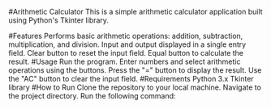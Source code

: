 #Arithmetic Calculator
  This is a simple arithmetic calculator application built using Python's Tkinter library.

#Features
  Performs basic arithmetic operations: addition, subtraction, multiplication, and division.
  Input and output displayed in a single entry field.
  Clear button to reset the input field.
  Equal button to calculate the result.
#Usage
  Run the program.
  Enter numbers and select arithmetic operations using the buttons.
  Press the "=" button to display the result.
  Use the "AC" button to clear the input field.
#Requirements
  Python 3.x
  Tkinter library
#How to Run
  Clone the repository to your local machine.
  Navigate to the project directory.
  Run the following command: